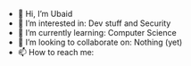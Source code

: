 - 👋 Hi, I’m Ubaid
- 👀 I’m interested in: Dev stuff and Security
- 🌱 I’m currently learning: Computer Science
- 💞️ I’m looking to collaborate on: Nothing (yet)
- 📫 How to reach me: 
<!---
belumume/belumume is a ✨ special ✨ repository because its `README.md` (this file) appears on your GitHub profile.
You can click the Preview link to take a look at your changes.
--->

